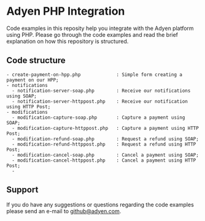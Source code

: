 Adyen PHP Integration
==============
Code examples in this reposity help you integrate with the Adyen platform using PHP. Please go through the code examples 
and read the brief explanation on how this repository is structured.

## Code structure
```
- create-payment-on-hpp.php             : Simple form creating a payment on our HPP;
- notifications
  - notification-server-soap.php        : Receive our notifications using SOAP;
  - notification-server-httppost.php    : Receive our notification using HTTP Post;
- modifications
  - modification-capture-soap.php       : Capture a payment using SOAP;
  - modification-capture-httppost.php   : Capture a payment using HTTP Post;
  - modification-refund-soap.php        : Request a refund using SOAP;
  - modification-refund-httppost.php    : Request a refund using HTTP Post;
  - modification-cancel-soap.php        : Cancel a payment using SOAP;
  - modification-cancel-httppost.php    : Cancel a payment using HTTP Post;
  - 

```

## Support
If you do have any suggestions or questions regarding the code examples please send an e-mail to github@adyen.com.
